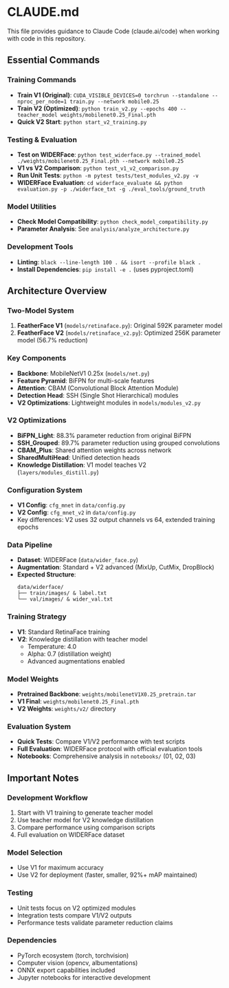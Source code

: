 # CLAUDE.md

This file provides guidance to Claude Code (claude.ai/code) when working with code in this repository.

## Essential Commands

### Training Commands
- **Train V1 (Original)**: `CUDA_VISIBLE_DEVICES=0 torchrun --standalone --nproc_per_node=1 train.py --network mobile0.25`
- **Train V2 (Optimized)**: `python train_v2.py --epochs 400 --teacher_model weights/mobilenet0.25_Final.pth`
- **Quick V2 Start**: `python start_v2_training.py`

### Testing & Evaluation
- **Test on WIDERFace**: `python test_widerface.py --trained_model ./weights/mobilenet0.25_Final.pth --network mobile0.25`
- **V1 vs V2 Comparison**: `python test_v1_v2_comparison.py`
- **Run Unit Tests**: `python -m pytest tests/test_modules_v2.py -v`
- **WIDERFace Evaluation**: `cd widerface_evaluate && python evaluation.py -p ./widerface_txt -g ./eval_tools/ground_truth`

### Model Utilities
- **Check Model Compatibility**: `python check_model_compatibility.py`
- **Parameter Analysis**: See `analysis/analyze_architecture.py`

### Development Tools
- **Linting**: `black --line-length 100 . && isort --profile black .`
- **Install Dependencies**: `pip install -e .` (uses pyproject.toml)

## Architecture Overview

### Two-Model System
1. **FeatherFace V1** (`models/retinaface.py`): Original 592K parameter model
2. **FeatherFace V2** (`models/retinaface_v2.py`): Optimized 256K parameter model (56.7% reduction)

### Key Components
- **Backbone**: MobileNetV1 0.25x (`models/net.py`)
- **Feature Pyramid**: BiFPN for multi-scale features
- **Attention**: CBAM (Convolutional Block Attention Module)
- **Detection Head**: SSH (Single Shot Hierarchical) modules
- **V2 Optimizations**: Lightweight modules in `models/modules_v2.py`

### V2 Optimizations
- **BiFPN_Light**: 88.3% parameter reduction from original BiFPN
- **SSH_Grouped**: 89.7% parameter reduction using grouped convolutions
- **CBAM_Plus**: Shared attention weights across network
- **SharedMultiHead**: Unified detection heads
- **Knowledge Distillation**: V1 model teaches V2 (`layers/modules_distill.py`)

### Configuration System
- **V1 Config**: `cfg_mnet` in `data/config.py`
- **V2 Config**: `cfg_mnet_v2` in `data/config.py`
- Key differences: V2 uses 32 output channels vs 64, extended training epochs

### Data Pipeline
- **Dataset**: WIDERFace (`data/wider_face.py`)
- **Augmentation**: Standard + V2 advanced (MixUp, CutMix, DropBlock)
- **Expected Structure**: 
  ```
  data/widerface/
  ├── train/images/ & label.txt
  └── val/images/ & wider_val.txt
  ```

### Training Strategy
- **V1**: Standard RetinaFace training
- **V2**: Knowledge distillation with teacher model
  - Temperature: 4.0
  - Alpha: 0.7 (distillation weight)
  - Advanced augmentations enabled

### Model Weights
- **Pretrained Backbone**: `weights/mobilenetV1X0.25_pretrain.tar`
- **V1 Final**: `weights/mobilenet0.25_Final.pth`
- **V2 Weights**: `weights/v2/` directory

### Evaluation System
- **Quick Tests**: Compare V1/V2 performance with test scripts
- **Full Evaluation**: WIDERFace protocol with official evaluation tools
- **Notebooks**: Comprehensive analysis in `notebooks/` (01, 02, 03)

## Important Notes

### Development Workflow
1. Start with V1 training to generate teacher model
2. Use teacher model for V2 knowledge distillation
3. Compare performance using comparison scripts
4. Full evaluation on WIDERFace dataset

### Model Selection
- Use V1 for maximum accuracy
- Use V2 for deployment (faster, smaller, 92%+ mAP maintained)

### Testing
- Unit tests focus on V2 optimized modules
- Integration tests compare V1/V2 outputs
- Performance tests validate parameter reduction claims

### Dependencies
- PyTorch ecosystem (torch, torchvision)
- Computer vision (opencv, albumentations)
- ONNX export capabilities included
- Jupyter notebooks for interactive development